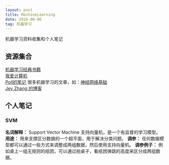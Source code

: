 ```yaml
---
layout: post
title: MachineLearning
date: 2016-06-06   
tag: 机器学习             
---
```


机器学习资料收集和个人笔记

<!--more-->

## 资源集合
[机器学习经典书籍](http://suanfazu.com/t/topic/15/1)       
[我爱计算机](http://www.52cs.org/)      
[Poll的笔记](http://www.cnblogs.com/maybe2030/) 很多机器学习的文章，如：[神经网络基础](http://www.cnblogs.com/maybe2030/p/5597716.html)    
[Jey Zhang 的博客](http://www.jeyzhang.com/)     

## 个人笔记   
### SVM
**名词解释：** Support Vector Machine 支持向量机，是一个有监督的学习模型。
**用途：** 用来支撑区分数据的一个超平面，用于解决分类问题。
**调参：** 任何数据模型都可以通过一些方式来调整成两组数据，然后使用支持向量机。
**调参例子：** 例如桌上一组无规则的纸团，可以通过拍桌子，看纸团弹跳的高度来区分成两组数据。
